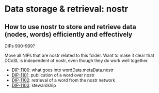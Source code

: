 Data storage & retrieval: nostr
=====
How to use nostr to store and retrieve data (nodes, words) efficiently and effectively
-----

DIPs 900-999?

Move all NIPs that are nostr related to this folder. Want to make it clear that DCoSL is independent of nostr, even though they do work well together.

- [DIP-1100](1100.md): what goes into wordData.metaData.nostr
- [DIP-1101](1101.md): publication of a word over nostr
- [DIP-1102](1102.md): retrieval of a word from the nostr network
- [DIP-1103](91103.md): stewardship
